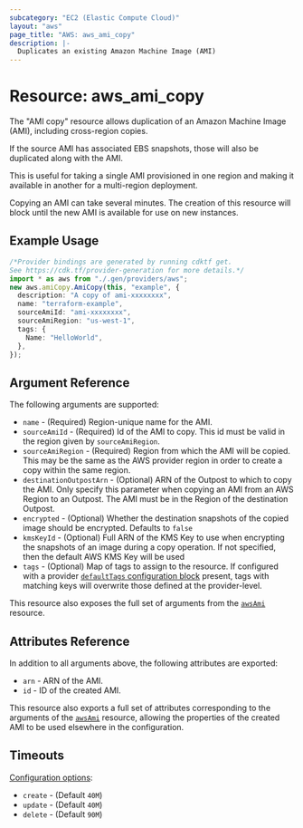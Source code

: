 ```yaml
---
subcategory: "EC2 (Elastic Compute Cloud)"
layout: "aws"
page_title: "AWS: aws_ami_copy"
description: |-
  Duplicates an existing Amazon Machine Image (AMI)
---
```


# Resource: aws\_ami\_copy

The "AMI copy" resource allows duplication of an Amazon Machine Image (AMI),
including cross-region copies.

If the source AMI has associated EBS snapshots, those will also be duplicated
along with the AMI.

This is useful for taking a single AMI provisioned in one region and making
it available in another for a multi-region deployment.

Copying an AMI can take several minutes. The creation of this resource will
block until the new AMI is available for use on new instances.

## Example Usage

```typescript
/*Provider bindings are generated by running cdktf get.
See https://cdk.tf/provider-generation for more details.*/
import * as aws from "./.gen/providers/aws";
new aws.amiCopy.AmiCopy(this, "example", {
  description: "A copy of ami-xxxxxxxx",
  name: "terraform-example",
  sourceAmiId: "ami-xxxxxxxx",
  sourceAmiRegion: "us-west-1",
  tags: {
    Name: "HelloWorld",
  },
});

```

## Argument Reference

The following arguments are supported:

* `name` - (Required) Region-unique name for the AMI.
* `sourceAmiId` - (Required) Id of the AMI to copy. This id must be valid in the region
  given by `sourceAmiRegion`.
* `sourceAmiRegion` - (Required) Region from which the AMI will be copied. This may be the
  same as the AWS provider region in order to create a copy within the same region.
* `destinationOutpostArn` - (Optional) ARN of the Outpost to which to copy the AMI.
  Only specify this parameter when copying an AMI from an AWS Region to an Outpost. The AMI must be in the Region of the destination Outpost.
* `encrypted` - (Optional) Whether the destination snapshots of the copied image should be encrypted. Defaults to `false`
* `kmsKeyId` - (Optional) Full ARN of the KMS Key to use when encrypting the snapshots of an image during a copy operation. If not specified, then the default AWS KMS Key will be used
* `tags` - (Optional) Map of tags to assign to the resource. If configured with a provider [`defaultTags` configuration block](https://registry.terraform.io/providers/hashicorp/aws/latest/docs#default_tags-configuration-block) present, tags with matching keys will overwrite those defined at the provider-level.

This resource also exposes the full set of arguments from the [`awsAmi`](ami.html) resource.

## Attributes Reference

In addition to all arguments above, the following attributes are exported:

* `arn` - ARN of the AMI.
* `id` - ID of the created AMI.

This resource also exports a full set of attributes corresponding to the arguments of the
[`awsAmi`](/docs/providers/aws/r/ami.html) resource, allowing the properties of the created AMI to be used elsewhere in the
configuration.

## Timeouts

[Configuration options](https://developer.hashicorp.com/terraform/language/resources/syntax#operation-timeouts):

* `create` - (Default `40M`)
* `update` - (Default `40M`)
* `delete` - (Default `90M`)
